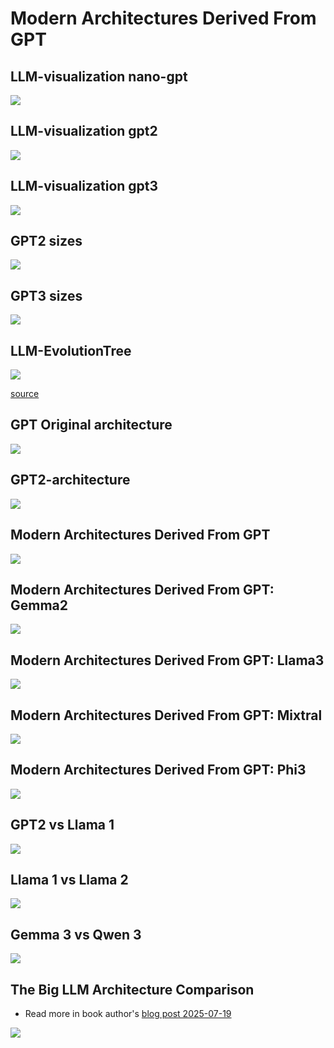 # Modern Architectures Derived From GPT

## LLM-visualization nano-gpt

![](../images/LLM-visualization-nano-gpt.png)

## LLM-visualization gpt2

![](../images/LLM-visualization-gpt2.png)

## LLM-visualization gpt3

![](../images/LLM-visualization-gpt3.png)

## GPT2 sizes

![](../images/GPT2-sizes.png)

## GPT3 sizes

![](../images/GPT3-sizes.png)


## LLM-EvolutionTree

![](../images/LLM-EvolutionTree.jpg)

[source](https://github.com/Mooler0410/LLMsPracticalGuide)

## GPT Original architecture

![](../images/GPT-Original-architecture.png)



## GPT2-architecture

![](../images/GPT2-architecture.png)



## Modern Architectures Derived From GPT

![](../images/modern-architectures-derived-from-GPT.png)

## Modern Architectures Derived From GPT: Gemma2

![](../images/modern-architectures-derived-from-GPT-Gemma2.png)

## Modern Architectures Derived From GPT: Llama3

![](../images/modern-architectures-derived-from-GPT-Llama3.png)


## Modern Architectures Derived From GPT: Mixtral

![](../images/modern-architectures-derived-from-GPT-Mixtral.png)

## Modern Architectures Derived From GPT: Phi3

![](../images/modern-architectures-derived-from-GPT-Phi3.png)

## GPT2 vs Llama 1

![](../images/GPT2vsLlama1.png)

## Llama 1 vs Llama 2

![](../images/Llama1-vs-Llama2.png)




## Gemma 3 vs Qwen 3

![](../images/Gemma3vsQwen3.jpeg)


## The Big LLM Architecture Comparison

- Read more in book author's [blog post 2025-07-19](https://magazine.sebastianraschka.com/p/the-big-llm-architecture-comparison)

![](../images/the-big-llm-architecture-comparison.png)

